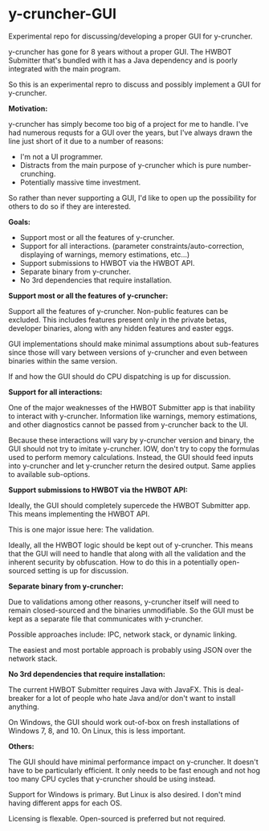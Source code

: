 # y-cruncher-GUI
Experimental repo for discussing/developing a proper GUI for y-cruncher.

y-cruncher has gone for 8 years without a proper GUI. The HWBOT Submitter that's bundled with it has a Java dependency and is poorly integrated with the main program.

So this is an experimental repro to discuss and possibly implement a GUI for y-cruncher.


**Motivation:**

y-cruncher has simply become too big of a project for me to handle. I've had numerous requsts for a GUI over the years, but I've always drawn the line just short of it due to a number of reasons:

 - I'm not a UI programmer.
 - Distracts from the main purpose of y-cruncher which is pure number-crunching.
 - Potentially massive time investment.

So rather than never supporting a GUI, I'd like to open up the possibility for others to do so if they are interested.



**Goals:**
 -  Support most or all the features of y-cruncher.
 -  Support for all interactions. (parameter constraints/auto-correction, displaying of warnings, memory estimations, etc...)
 -  Support submissions to HWBOT via the HWBOT API.
 -  Separate binary from y-cruncher.
 -  No 3rd dependencies that require installation.


**Support most or all the features of y-cruncher:**

Support all the features of y-cruncher. Non-public features can be excluded. This includes features present only in the private betas, developer binaries, along with any hidden features and easter eggs.

GUI implementations should make minimal assumptions about sub-features since those will vary between versions of y-cruncher and even between binaries within the same version.

If and how the GUI should do CPU dispatching is up for discussion.


**Support for all interactions:**

One of the major weaknesses of the HWBOT Submitter app is that inability to interact with y-cruncher. Information like warnings, memory estimations, and other diagnostics cannot be passed from y-cruncher back to the UI.

Because these interactions will vary by y-cruncher version and binary, the GUI should not try to imitate y-cruncher. IOW, don't try to copy the formulas used to perform memory calculations. Instead, the GUI should feed inputs into y-cruncher and let y-cruncher return the desired output. Same applies to available sub-options.


**Support submissions to HWBOT via the HWBOT API:**

Ideally, the GUI should completely supercede the HWBOT Submitter app. This means implementing the HWBOT API.

This is one major issue here: The validation.

Ideally, all the HWBOT logic should be kept out of y-cruncher. This means that the GUI will need to handle that along with all the validation and the inherent security by obfuscation. How to do this in a potentially open-sourced setting is up for discussion.


**Separate binary from y-cruncher:**

Due to validations among other reasons, y-cruncher itself will need to remain closed-sourced and the binaries unmodifiable. So the GUI must be kept as a separate file that communicates with y-cruncher.

Possible approaches include: IPC, network stack, or dynamic linking.

The easiest and most portable approach is probably using JSON over the network stack.


**No 3rd dependencies that require installation:**

The current HWBOT Submitter requires Java with JavaFX. This is deal-breaker for a lot of people who hate Java and/or don't want to install anything.

On Windows, the GUI should work out-of-box on fresh installations of Windows 7, 8, and 10.
On Linux, this is less important.


**Others:**

The GUI should have minimal performance impact on y-cruncher. It doesn't have to be particularly efficient. It only needs to be fast enough and not hog too many CPU cycles that y-cruncher should be using instead.

Support for Windows is primary. But Linux is also desired. I don't mind having different apps for each OS.

Licensing is flexable. Open-sourced is preferred but not required.








